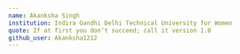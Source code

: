 ```yaml
---
name: Akanksha Singh
institution: Indira Gandhi Delhi Technical University for Women
quote: If at first you don’t succeed; call it version 1.0
github_user: Akanksha1212
---
```

